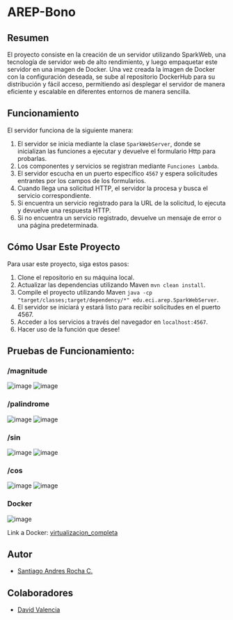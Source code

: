 # AREP-Bono

## Resumen
El proyecto consiste en la creación de un servidor utilizando SparkWeb, una tecnología de servidor web de alto rendimiento, y luego empaquetar este servidor en una imagen de Docker. Una vez creada la imagen de Docker con la configuración deseada, se sube al repositorio DockerHub para su distribución y fácil acceso, permitiendo así desplegar el servidor de manera eficiente y escalable en diferentes entornos de manera sencilla.

## Funcionamiento
El servidor funciona de la siguiente manera:
1. El servidor se inicia mediante la clase `SparkWebServer`, donde se inicializan las funciones a ejecutar y devuelve el formulario Http para probarlas.
2. Los componentes y servicios se registran mediante `Funciones Lambda`.
3. El servidor escucha en un puerto específico `4567` y espera solicitudes entrantes por los campos de los formularios.
4. Cuando llega una solicitud HTTP, el servidor la procesa y busca el servicio correspondiente.
5. Si encuentra un servicio registrado para la URL de la solicitud, lo ejecuta y devuelve una respuesta HTTP.
6. Si no encuentra un servicio registrado, devuelve un mensaje de error o una página predeterminada.

## Cómo Usar Este Proyecto
Para usar este proyecto, siga estos pasos:

1. Clone el repositorio en su máquina local.
2. Actualizar las dependencias utilizando Maven `mvn clean install`.
3. Compile el proyecto utilizando Maven `java -cp "target/classes;target/dependency/*" edu.eci.arep.SparkWebServer`.
4. El servidor se iniciará y estará listo para recibir solicitudes en el puerto 4567.
5. Acceder a los servicios a través del navegador en `localhost:4567`.
6. Hacer uso de la función que desee!

## Pruebas de Funcionamiento:

### /magnitude
![image](https://github.com/SanRocks1220/AREP-Bono/assets/99696682/c036c918-7353-424f-8ded-fe0a16177763)
![image](https://github.com/SanRocks1220/AREP-Bono/assets/99696682/06dd624a-a438-4d7c-8f2e-cf83d9d22b16)
### /palindrome
![image](https://github.com/SanRocks1220/AREP-Bono/assets/99696682/eb556aa0-eb69-4569-97ed-bb06ddcfd8d2)
![image](https://github.com/SanRocks1220/AREP-Bono/assets/99696682/e265a941-8cfa-4c46-822e-d7557bf06a3c)
### /sin
![image](https://github.com/SanRocks1220/AREP-Bono/assets/99696682/18082beb-d135-4b3f-af20-cb8e2d6e835e)
![image](https://github.com/SanRocks1220/AREP-Bono/assets/99696682/e0cfc75c-dab3-47ff-9462-1fc4f5f16548)
### /cos
![image](https://github.com/SanRocks1220/AREP-Bono/assets/99696682/96f712b2-1a81-4663-9ae0-174bcf470b25)
![image](https://github.com/SanRocks1220/AREP-Bono/assets/99696682/1e51785d-b7ce-43bd-ba3c-835aa59650cb)

### Docker
![image](https://github.com/SanRocks1220/AREP-Bono-Terminado/assets/99696682/608f08b9-fa69-4922-a223-18a65120cd16)

Link a Docker: [virtualizacion_completa](https://hub.docker.com/repository/docker/sanrocks12/virtualizacion_completa/general)



## Autor
- [Santiago Andres Rocha C.](https://github.com/SanRocks1220)

## Colaboradores
- [David Valencia](https://github.com/DavidVal6)






